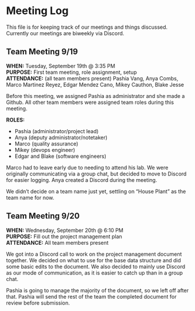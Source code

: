 # Meeting Log
This file is for keeping track of our meetings and things discussed. Currently our meetings are biweekly via Discord.

## Team Meeting 9/19
**WHEN:** Tuesday, September 19th @ 3:35 PM
<br>
**PURPOSE:** First team meeting, role assignment, setup
<br>
**ATTENDANCE:** (all team members present) Pashia Vang, Anya Combs, Marco Martinez Reyez, Edgar Mendez Cano, Mikey Cauthon, Blake Jesse

Before this meeting, we assigned Pashia as administrator and she made a Github. All other team members were assigned team roles during this meeting.

**ROLES:**
- Pashia (administrator/project lead)
- Anya (deputy administrator/notetaker)
- Marco (quality assurance)
- Mikey (devops engineer)
- Edgar and Blake (software engineers)

Marco had to leave early due to needing to attend his lab. We were originally communicating via a group chat, but decided to move to Discord for easier logging. Anya created a Discord during the meeting.

We didn’t decide on a team name just yet, settling on “House Plant” as the team name for now.

## Team Meeting 9/20
**WHEN:** Wednesday, September 20th @ 6:10 PM
<br>
**PURPOSE:** Fill out the project management plan
<br>
**ATTENDANCE:** All team members present

We got into a Discord call to work on the project management document together. We decided on what to use for the base data structure and did some basic edits to the document.
We also decided to mainly use Discord as our mode of communication, as it is easier to catch up than in a group chat.

Pashia is going to manage the majority of the document, so we left off after that. Pashia will send the rest of the team the completed document for review before submission.
